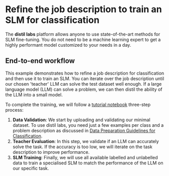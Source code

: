 # Refine the job description to train an SLM for classification

The **distil labs** platform allows anyone to use state-of-the-art methods for SLM fine-tuning. You do not need to be a machine learning expert to get a highly performant model customized to your needs in a day. 


## End-to-end workflow
This example demonstrates how to refine a job description for classification and then use it to train an SLM. You can iterate over the job description until our chosen 'teacher' LLM can solve the test dataset well enough. If a large language model (LLM) can solve a problem, we can then distil the ability of the LLM into a small model.

To complete the training, we will follow a [tutorial notebook](classification-how-to-write-job-description.ipynb) three-step process:

1. **Data Validation**: We start by uploading and validating our minimal dataset. To use distil labs, you need just a few examples per class and a problem description as discussed in [Data Preparation Guidelines for Classification](https://coconut-alto-537.notion.site/Data-Preparation-Guidelines-for-Classification-143fa0761dee80fca593e7a0bc4ee88e?pvs=4). 
2. **Teacher Evaluation**: In this step, we validate if an LLM can accurately solve the task. If the accuracy is too low, we will iterate on the task description to improve performance.
3. **SLM Training**: Finally, we will use all available labelled and unlabelled data to train a specialised SLM to match the performance of the LLM on our specific task.

